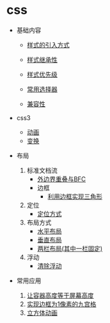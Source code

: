 # css
* 基础内容
  *  [样式的引入方式](basic/importCss.md)
  *  [样式继承性](basic/inheritance.md)
  *  [样式优先级](basic/priority.md)
  *  [常用选择器](basic/selector.md)

  *  [兼容性](basic/Compatibility.md)
* css3
  * [动画](css3/animation.md)
  * [变换](css3/transform.md)

* 布局
  1. 标准文档流
      * [外边界重叠与BFC](layout/BFC.md)
      * 边框
        * [利用边框实现三角形](example/borderTriangle.md)
  2. 定位
      * [定位方式](layout/position.md)
  1. 布局方式
      * [水平布局](layout/HorizontalCenter.md)
      * [垂直布局](layout/VerticalCenter.md)
      * [两栏布局(其中一栏固定)](layout/oneColFixedInTwoDemo.md)
  2. 浮动
      * [清除浮动](basic/clearFloat.md)
* 常用应用
  1. [让容器高度等于屏幕高度](example/height_100_percent.md)
  2. [实现边框为1像素的九宫格](example/nineSquare.md)
  3. [立方体动画](example/cubicAnimation.md)

